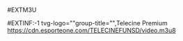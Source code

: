#EXTM3U

#EXTINF:-1 tvg-logo=""group-title="",Telecine  Premium
https://cdn.esporteone.com/TELECINEFUNSD/video.m3u8

